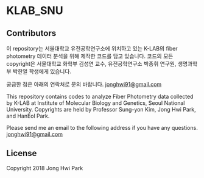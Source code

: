 # KLAB_SNU

## Contributors
이 repository는 서울대학교 유전공학연구소에 위치하고 있는 K-LAB의 fiber photometry 데이터 분석을 위해 제작한 코드를 담고 있습니다.
코드의 모든 copyright은 서울대학교 화학부 김성연 교수, 유전공학연구소 박종휘 연구원, 생명과학부 박한얼 학생에게 있습니다.

궁금한 점은 아래의 연락처로 문의 바랍니다.
jonghwi91@gmail.com

This repository contains codes to analyze Fiber Photometry data collected by K-LAB at Institute of Molecular Biology and Genetics, Seoul National University. Copyrights are held by Professor Sung-yon Kim, Jong Hwi Park, and HanEol Park.

Please send me an email to the following address if you have any questions.
jonghwi91@gmail.com

## License
Copyright 2018 Jong Hwi Park
